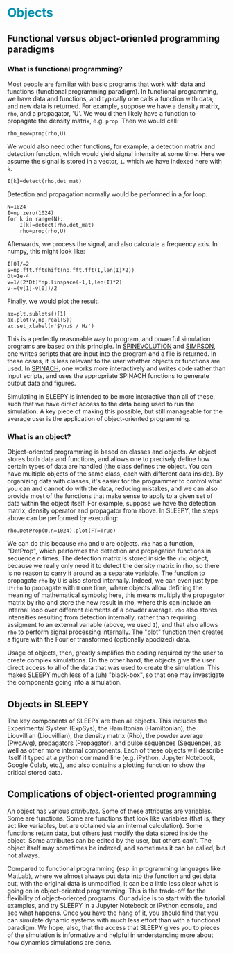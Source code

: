 # <font color="#0093AF">Objects</font>

## Functional versus object-oriented programming paradigms
### What is functional programming?
Most people are familiar with basic programs that work with data and functions (functional programming paradigm). In functional programming, we have data and functions, and typically one calls a function with data, and new data is returned. For example, suppose we have a density matrix, `rho`, and a propagator, 'U'. We would then likely have a function to propagate the density matrix, e.g. `prop`. Then we would call:

```
rho_new=prop(rho,U)
```

We would also need other functions, for example, a detection matrix and detection function, which would yield signal intensity at some time. Here we assume the signal is stored in a vector, `I`. which we have indexed here with `k`.

```
I[k]=detect(rho,det_mat)
```

Detection and propagation normally would be performed in a *for* loop. 

```
N=1024
I=np.zero(1024)
for k in range(N):
	I[k]=detect(rho,det_mat)
	rho=prop(rho,U)
```

Afterwards, we process the signal, and also calculate a frequency axis. In numpy, this might look like:

```
I[0]/=2
S=np.fft.fftshift(np.fft.fft(I,len(I)*2))
Dt=1e-4
v=1/(2*Dt)*np.linspace(-1,1,len(I)*2)
v-=(v[1]-v[0])/2
```

Finally, we would plot the result.

```
ax=plt.sublots()[1]
ax.plot(v,np.real(S))
ax.set_xlabel(r'$\nu$ / Hz')
```

This is a perfectly reasonable way to program, and powerful simulation programs are based on this principle. In [SPINEVOLUTION](https://spinevolution.com) and [SIMPSON](https://inano.au.dk/about/research-centers-and-projects/nmr/software/simpson), one writes scripts that are input into the program and a file is returned. In these cases, it is less relevant to the user whether objects or functions are used. In [SPINACH](https://spindynamics.org/wiki/index.php?title=Main_Page), one works more interactively and writes code rather than input scripts, and uses the appropriate SPINACH functions to generate output data and figures.

Simulating in SLEEPY is intended to be more interactive than all of these, such that we have direct access to the data being used to run the simulation. A key piece of making this possible, but still manageable for the average user is the application of object-oriented programming.

### What is an object?
Object-oriented programming is based on classes and objects. An object stores both data and functions, and allows one to precisely define how certain types of data are handled (the class defines the object. You can have multiple objects of the same class, each with different data inside). By organizing data with classes, it's easier for the programmer to control what you can and cannot do with the data, reducing mistakes, and we can also provide most of the functions that make sense to apply to a given set of data within the object itself. For example, suppose we have the detection matrix, density operator and propagator from above. In SLEEPY, the steps above can be performed by executing:
```
rho.DetProp(U,n=1024).plot(FT=True)
```
We can do this because `rho` and `U` are objects. `rho` has a function, "DetProp", which performes the detection and propagation functions in sequence *n* times. The detection matrix is stored inside the `rho` object, because we really only need it to detect the density matrix in rho, so there is no reason to carry it around as a separate variable. The function to propagate `rho` by `U` is also stored internally. Indeed, we can even just type `U*rho` to propagate with `U` one time, where objects allow defining the meaning of mathematical symbols; here, this means multiply the propagator matrix by rho and store the new result in rho, where this can include an internal loop over different elements of a powder average. `rho` also stores intensities resulting from detection internally, rather than requiring assigment to an external variable (above, we used `I`), and that also allows `rho` to perform signal processing internally. The "plot" function then creates a figure with the Fourier transformed (optionally apodized) data. 

Usage of objects, then, greatly simplifies the coding required by the user to create complex simulations. On the other hand, the objects give the user direct access to all of the data that was used to create the simulation. This makes SLEEPY much less of a (uh) "black-box", so that one may investigate the components going into a simulation.

## Objects in SLEEPY
The key components of SLEEPY are then all objects. This includes the Experimental System (ExpSys), the Hamiltonian (Hamiltonian), the Liouvillian (Liouvillian), the density matrix (Rho), the powder average (PwdAvg), propagators (Propagator), and pulse sequences (Sequence), as well as other more internal components. Each of these objects will describe itself if typed at a python command line (e.g. iPython, Jupyter Notebook, Google Colab, etc.), and also contains a plotting function to show the critical stored data.

## Complications of object-oriented programming
An object has various *attributes*. Some of these attributes are variables. Some are functions. Some are functions that look like variables (that is, they act like variables, but are obtained via an internal calculation). Some functions return data, but others just modify the data stored inside the object. Some attributes can be edited by the user, but others can't. The object itself may sometimes be indexed, and sometimes it can be called, but not always. 

Compared to functional programming (esp. in programming languages like MatLab), where we almost always put data into the function and get data out, with the original data is unmodified, it can be a little less clear what is going on in object-oriented programming. This is the trade-off for the flexibility of object-oriented programs. Our advice is to start with the tutorial examples, and try SLEEPY in a Jupyter Notebook or iPython console, and see what happens. Once you have the hang of it, you should find that you can simulate dynamic systems with much less effort than with a functional paradigm. We hope, also, that the access that SLEEPY gives you to pieces of the simulation is informative and helpful in understanding more about how dynamics simulations are done.